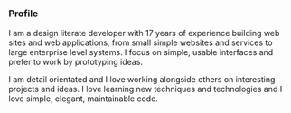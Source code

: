 ### Profile

I am a design literate developer with 17 years of experience building web sites and web applications, from small simple websites and services to large enterprise level systems. I focus on simple, usable interfaces and prefer to work by prototyping ideas.

I am detail orientated and I love working alongside others on interesting projects and ideas. I love learning new techniques and technologies and I love simple, elegant, maintainable code.
